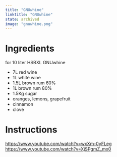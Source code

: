 ```yaml
---
title: "GNUwhine"
linktitle: "GNUwhine"
state: archived
image: "gnuwhine.png"
---
```


# Ingredients
for 10 liter HSBXL GNUwhine

- 7L red wine
- 1L white wine
- 1.5L brown rum 60%
- 1L brown rum 80%
- 1.5Kg sugar
- oranges, lemons, grapefruit
- cinnamon
- clove

# Instructions
https://www.youtube.com/watch?v=wxXm-0yFLeg
https://www.youtube.com/watch?v=XjSPgmZ_mx0
